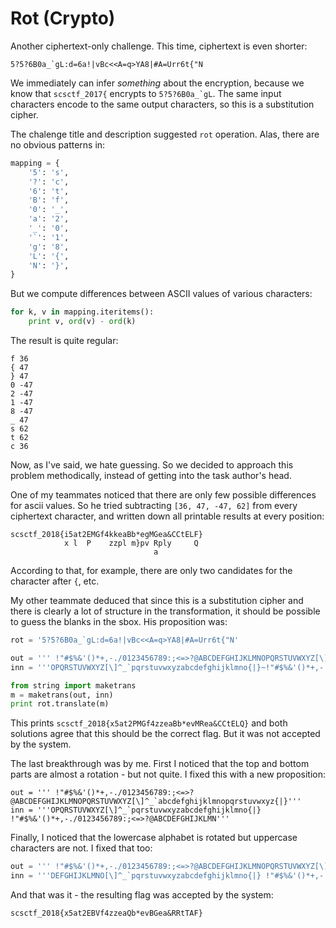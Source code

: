 # Rot (Crypto)

Another ciphertext-only challenge. This time, ciphertext is even shorter:

```
5?5?6B0a_`gL:d=6a!|vBc<<A=q>YA8|#A=Urr6t{"N
```

We immediately can infer *something* about the encryption, because we know that `scsctf_2017{` encrypts to ```5?5?6B0a_`gL```. The same input characters encode to the same output characters, so this is a substitution cipher.

The chalenge title and description suggested `rot` operation. Alas, there are no obvious patterns in:

```python
mapping = {
    '5': 's',
    '?': 'c',
    '6': 't',
    'B': 'f',
    '0': '_',
    'a': '2',
    '_': '0',
    '`': '1',
    'g': '8',
    'L': '{',
    'N': '}',
}
```

But we compute differences between ASCII values of various characters:

```python
for k, v in mapping.iteritems():
    print v, ord(v) - ord(k)
```

The result is quite regular:

```
f 36
{ 47
} 47
0 -47
2 -47
1 -47
8 -47
_ 47
s 62
t 62
c 36
```

Now, as I've said, we hate guessing. So we decided to approach this problem
methodically, instead of getting into the task author's head.

One of my teammates noticed that there are only few possible differences for
ascii values. So he tried subtracting `[36, 47, -47, 62]` from every ciphertext
character, and written down all printable results at every position:

```
scsctf_2018{i5at2EMGf4kkeaBb*egMGea&CCtELF}
            x l  P    zzpl m}pv Rply     Q
                                a
```

According to that, for example, there are only two candidates for the character
after `{`, etc.

My other teammate deduced that since this is a substitution cipher and there is
clearly a lot of structure in the transformation, it should be possible to
guess the blanks in the sbox. His proposition was:

```python
rot = '5?5?6B0a_`gL:d=6a!|vBc<<A=q>YA8|#A=Urr6t{"N'

out = ''' !"#$%&'()*+,-./0123456789:;<=>?@ABCDEFGHIJKLMNOPQRSTUVWXYZ[\]^_`abcdefghijklmnopqrstuvwxyz{|}~'''
inn = '''OPQRSTUVWXYZ[\]^_`pqrstuvwxyzabcdefghijklmno{|}~!"#$%&'()*+,-./0123456789:;<=>?@ABCDEFGHIJKLMN '''

from string import maketrans
m = maketrans(out, inn)
print rot.translate(m)
```

This prints `scsctf_2018{x5at2PMGf4zzeaBb*evMRea&CCtELQ}` and both solutions agree that this should be the correct flag. But it was not accepted by the system.

The last breakthrough was by me. First I noticed that the top and bottom parts
are almost a rotation - but not quite. I fixed this with a new proposition:

```
out = ''' !"#$%&'()*+,-./0123456789:;<=>?@ABCDEFGHIJKLMNOPQRSTUVWXYZ[\]^_`abcdefghijklmnopqrstuvwxyz{|}'''
inn = '''OPQRSTUVWXYZ[\]^_`pqrstuvwxyzabcdefghijklmno{|} !"#$%&'()*+,-./0123456789:;<=>?@ABCDEFGHIJKLMN'''
```

Finally, I noticed that the lowercase alphabet is rotated but uppercase characters are not. I fixed that too:

```python
out = ''' !"#$%&'()*+,-./0123456789:;<=>?@ABCDEFGHIJKLMNOPQRSTUVWXYZ[\]^_`abcdefghijklmnopqrstuvwxyz{|}'''
inn = '''DEFGHIJKLMNO[\]^_`pqrstuvwxyzabcdefghijklmno{|} !"#$%&'()*+,-./0123456789:;<=>?@PQRSTUVWXYZABC'''
```

And that was it - the resulting flag was accepted by the system:

```
scsctf_2018{x5at2EBVf4zzeaQb*evBGea&RRtTAF}
```